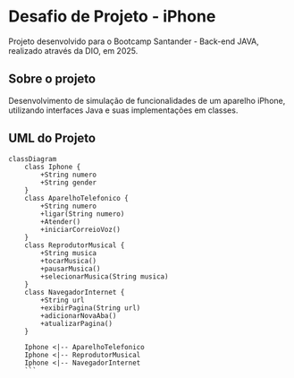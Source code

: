 # Desafio de Projeto - iPhone

Projeto desenvolvido para o Bootcamp Santander - Back-end JAVA, realizado através da DIO, em 2025.

## Sobre o projeto

Desenvolvimento de simulação de funcionalidades de um aparelho iPhone, utilizando interfaces Java e suas implementações em classes.

## UML do Projeto

```mermaid
classDiagram
    class Iphone {
        +String numero
        +String gender
    }
    class AparelhoTelefonico {
        +String numero
        +ligar(String numero)
        +Atender()
        +iniciarCorreioVoz()
    }
    class ReprodutorMusical {
        +String musica
        +tocarMusica()
        +pausarMusica()
        +selecionarMusica(String musica)
    }
    class NavegadorInternet {
        +String url
        +exibirPagina(String url)
        +adicionarNovaAba()
        +atualizarPagina()
    }
    
    Iphone <|-- AparelhoTelefonico
    Iphone <|-- ReprodutorMusical
    Iphone <|-- NavegadorInternet
    ```